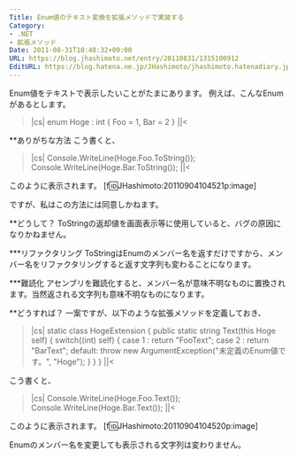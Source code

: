 ```yaml
---
Title: Enum値のテキスト変換を拡張メソッドで実装する
Category:
- .NET
- 拡張メソッド
Date: 2011-08-31T10:48:32+09:00
URL: https://blog.jhashimoto.net/entry/20110831/1315100912
EditURL: https://blog.hatena.ne.jp/JHashimoto/jhashimoto.hatenadiary.jp/atom/entry/12921228815717257332
---
```



Enum値をテキストで表示したいことがたまにあります。
例えば、こんなEnumがあるとします。
>|cs|
enum Hoge : int {
    Foo = 1,
    Bar = 2
}
||<

**ありがちな方法
こう書くと、
>|cs|
Console.WriteLine(Hoge.Foo.ToString());
Console.WriteLine(Hoge.Bar.ToString());
||<

このように表示されます。
[f:id:JHashimoto:20110904104521p:image]

ですが、私はこの方法には同意しかねます。

**どうして？
ToStringの返却値を画面表示等に使用していると、バグの原因になりかねません。

***リファクタリング
ToStringはEnumのメンバー名を返すだけですから、メンバー名をリファクタリングすると返す文字列も変わることになります。

***難読化
アセンブリを難読化すると、メンバー名が意味不明なものに置換されます。当然返される文字列も意味不明なものになります。

**どうすれば？
一案ですが、以下のような拡張メソッドを定義しておき、
>|cs|
static class HogeExtension {
    public static string Text(this Hoge self) {
        switch((int) self) {
            case 1 :
                return "FooText";
            case 2 :
                return "BarText";
            default:
                throw new ArgumentException("未定義のEnum値です。", "Hoge");
        }
    }
}
||<

こう書くと、
>|cs|
Console.WriteLine(Hoge.Foo.Text());
Console.WriteLine(Hoge.Bar.Text());
||<

このように表示されます。
[f:id:JHashimoto:20110904104520p:image]

Enumのメンバー名を変更しても表示される文字列は変わりません。
